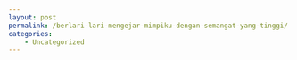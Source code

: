 ```yaml
---
layout: post
permalink: /berlari-lari-mengejar-mimpiku-dengan-semangat-yang-tinggi/
categories:
    - Uncategorized
---
```


